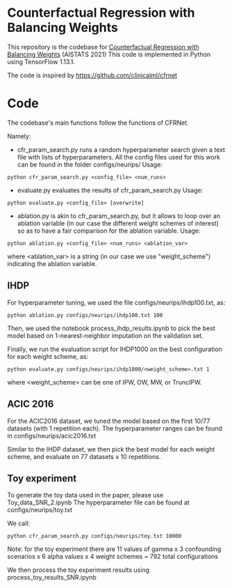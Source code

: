 # Counterfactual Regression with Balancing Weights

This repository is the codebase for [Counterfactual Regression with Balancing Weights](https://proceedings.mlr.press/v130/assaad21a/assaad21a.pdf) (AISTATS 2021)
This code is implemented in Python using TensorFlow 1.13.1.

The code is inspired by https://github.com/clinicalml/cfrnet

# Code

The codebase's main functions follow the functions of CFRNet.

Namely:

- cfr_param_search.py runs a random hyperparameter search given a text file with lists of hyperparameters. All the config files used for this work can be found in the folder configs/neurips/
Usage:
```
python cfr_param_search.py <config_file> <num_runs>
```

- evaluate.py evaluates the results of cfr_param_search.py
Usage:
```
python evaluate.py <config_file> [overwrite]
```

- ablation.py is akin to cfr_param_search.py, but it allows to loop over an ablation variable (in our case the different weight schemes of interest) so as to have a fair comparison for the ablation variable.
Usage:
```
python ablation.py <config_file> <num_runs> <ablation_var>
```
where <ablation_var> is a string (in our case we use "weight_scheme") indicating the ablation variable.

## IHDP

For hyperparameter tuning, we used the file configs/neurips/ihdp100.txt, as:

``` 
python ablation.py configs/neurips/ihdp100.txt 100
```

Then, we used the notebook process_ihdp_results.ipynb to pick the best model based on 1-nearest-neighbor imputation on the validation set.

Finally, we run the evaluation script for IHDP1000 on the best configuration for each weight scheme, as:
```
python evaluate.py configs/neurips/ihdp1000/<weight_scheme>.txt 1
```
where <weight_scheme> can be one of IPW, OW, MW, or TruncIPW.

## ACIC 2016

For the ACIC2016 dataset, we tuned the model based on the first 10/77 datasets (with 1 repetition each). The hyperparameter ranges can be found in configs/neurips/acic2016.txt

Similar to the IHDP dataset, we then pick the best model for each weight scheme, and evaluate on 77 datasets x 10 repetitions.

## Toy experiment

To generate the toy data used in the paper, please use Toy_data_SNR_2.ipynb
The hyperparameter file can be found at configs/neurips/toy.txt

We call:
```
python cfr_param_search.py configs/neurips/toy.txt 10000
```
Note: for the toy experiment there are 11 values of gamma x 3 confounding scenarios x 6 alpha values x 4 weight schemes = 792 total configurations

We then process the toy experiment results using process_toy_results_SNR.ipynb
